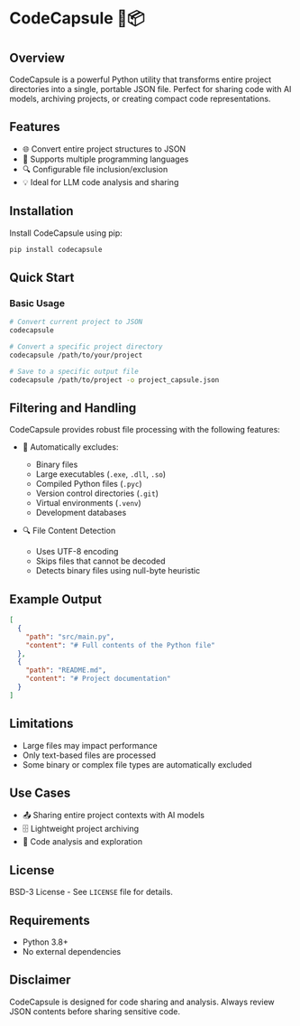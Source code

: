 # CodeCapsule 🚀📦

## Overview

CodeCapsule is a powerful Python utility that transforms entire project directories into a single, portable JSON file. Perfect for sharing code with AI models, archiving projects, or creating compact code representations.

## Features

- 🌐 Convert entire project structures to JSON
- 🧩 Supports multiple programming languages
- 🔍 Configurable file inclusion/exclusion
- 💡 Ideal for LLM code analysis and sharing

## Installation

Install CodeCapsule using pip:

```bash
pip install codecapsule
```

## Quick Start

### Basic Usage

```bash
# Convert current project to JSON
codecapsule

# Convert a specific project directory
codecapsule /path/to/your/project

# Save to a specific output file
codecapsule /path/to/project -o project_capsule.json
```

## Filtering and Handling

CodeCapsule provides robust file processing with the following features:

- 🚫 Automatically excludes:
  - Binary files
  - Large executables (`.exe`, `.dll`, `.so`)
  - Compiled Python files (`.pyc`)
  - Version control directories (`.git`)
  - Virtual environments (`.venv`)
  - Development databases

- 🔍 File Content Detection
  - Uses UTF-8 encoding
  - Skips files that cannot be decoded
  - Detects binary files using null-byte heuristic

## Example Output

```json
[
  {
    "path": "src/main.py",
    "content": "# Full contents of the Python file"
  },
  {
    "path": "README.md", 
    "content": "# Project documentation"
  }
]
```

## Limitations

- Large files may impact performance
- Only text-based files are processed
- Some binary or complex file types are automatically excluded

## Use Cases

- 📤 Sharing entire project contexts with AI models
- 🗄️ Lightweight project archiving
- 🔬 Code analysis and exploration

## License

BSD-3 License - See `LICENSE` file for details.

## Requirements

- Python 3.8+
- No external dependencies

## Disclaimer

CodeCapsule is designed for code sharing and analysis. Always review JSON contents before sharing sensitive code.